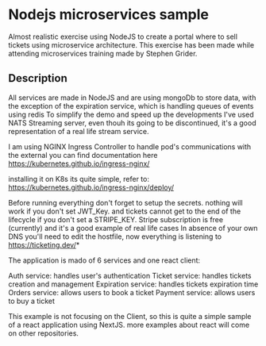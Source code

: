 # Nodejs microservices sample
Almost realistic exercise using NodeJS to create a portal where to sell tickets using microservice architecture. This exercise has been made while attending microservices training made by Stephen Grider. 

## Description
All services are made in NodeJS and are using mongoDb to store data, with the exception of the expiration service, which is handling queues of events using redis
To simplify the demo and speed up the developments I've used NATS Streaming server, even thouh its going to be discontinued, it's a good representation of a real life stream service. 

I am using NGINX Ingress Controller to handle pod's communications with the external you can find documentation here 
https://kubernetes.github.io/ingress-nginx/

installing it on K8s its quite simple, refer to: https://kubernetes.github.io/ingress-nginx/deploy/


Before running everything don't forget to setup the secrets. nothing will work if you don't set JWT_Key. and tickets cannot get to the end of the lifecycle if you don't set a STRIPE_KEY. Stripe subscription is free (currently) and it's a good example of real life cases
In absence of your own DNS you'll need to edit the hostfile, now everything is listening to https://ticketing.dev/*

The application is mado of 6 services and one react client:

Auth service: handles user's authentication
Ticket service: handles tickets creation and management
Expiration service: handles tickets expiration time
Orders service: allows users to book a ticket
Payment service: allows users to buy a ticket

This example is not focusing on the Client, so this is quite a simple sample of a react application using NextJS. more examples about react will come on other repositories.




